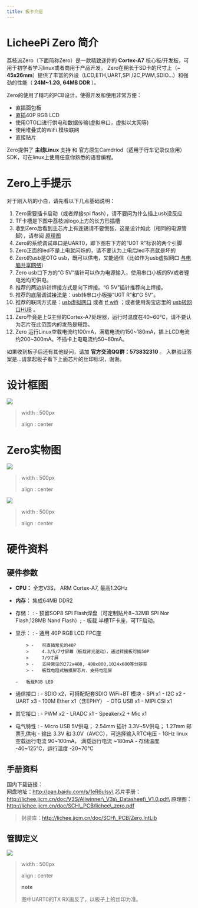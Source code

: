 ```yaml
---
title: 板卡介绍
---
```


LicheePi Zero 简介
==================

荔枝派Zero（下面简称Zero）是一款精致迷你的 **Cortex-A7**
核心板/开发板，可用于初学者学习linux或者商用于产品开发。
Zero在稍长于SD卡的尺寸上（\~
**45x26mm**）提供了丰富的外设（LCD,ETH,UART,SPI,I2C,PWM,SDIO...）和强劲的性能（
**24M\~1.2G, 64MB DDR** ）。

Zero的使用了精巧的PCB设计，使得开发和使用非常方便：

-   直插面包板
-   直插40P RGB LCD
-   使用OTG口进行供电和数据传输(虚拟串口，虚拟以太网等)
-   使用堆叠式的WiFi 模块联网
-   直接贴片

Zero提供了 **主线Linux** 支持 和
官方原生Camdriod（适用于行车记录仪应用）SDK，可在linux上使用任意你熟悉的语音编程。

Zero上手提示
============

对于刚入坑的小白，请先看以下几点基础说明：

1.  Zero需要插卡启动（或者焊接spi flash），请不要问为什么插上usb没反应
2.  TF卡槽是下图中荔枝派logo上方的长方形插槽
3.  收到Zero后看到主芯片上有连锡请不要慌张，这是设计如此（相同的电源管脚），请参阅
    [原理图](http://lichee.jicm.cn/doc/SCH_PCB/lichee_zero.pdf)
4.  Zero的系统调试串口是UART0，即下图右下方的“U0T R”标识的两个引脚
5.  Zero正面的led不是上电就闪烁的，请不要认为上电后led不亮就是坏的
6.  Zero的usb是OTG usb，既可以供电，又能通信（比如作为usb虚拟网口
    [与电脑共享网络](http://bbs.ilichee.cc/t/tutorial-pc-share-network-to-zero-via-usb/55)）
7.  Zero usb口下方的“G
    5V”插针可以作为电源输入，使用串口小板的5V或者锂电池均可供电。
8.  推荐的两边排针焊接方式是向下焊接。“G 5V”插针推荐向上焊接。
9.  推荐的底层调试接法是：usb转串口小板接“U0T R”和“G 5V”。
10. 推荐的联网方式是：[usb虚拟网口](http://bbs.ilichee.cc/t/tutorial-pc-share-network-to-zero-via-usb/55)
    或者 [tf wifi](https://www.kancloud.cn/lichee/lpi0/327885)
    ；或者使用淘宝店里的
    [usb转网口HUB](https://item.taobao.com/item.htm?id=538814529688) 。
11. Zero毕竟是上G主频的Cortex-A7处理器，运行时温度在40\~60℃，请不要认为芯片在此范围内的发热是短路。
12. Zero
    运行Linux空载电流约100mA，满载电流约150\~180mA，插上LCD电流约200\~300mA。不插卡上电电流约50\~60mA。

如果收到板子后还有其他疑问，请加 **官方交流QQ群：573832310** 。
入群验证答案是...请拿起板子看下上面芯片的丝印标识，谢谢。

设计框图
========

![](https://box.kancloud.cn/fb63cd12ae1def9dd50710d2a32dc5c1_1095x740.png)

> width
> :   500px
>
> align
> :   center
>
Zero实物图
==========

![](https://box.kancloud.cn/aa69c26a162e043a1831f6693ec059d7_1024x768.jpg)

> width
> :   500px
>
> align
> :   center
>
![](https://box.kancloud.cn/f66b91d12d8a68d6fd65a70274205b19_1024x768.jpg)

> width
> :   500px
>
> align
> :   center
>
硬件资料
========

硬件参数
--------

-   **CPU：** 全志V3S， ARM Cortex-A7, 最高1.2GHz
-   **内存：** 集成64MB DDR2
-   存储：
    :   -   预留SOP8 SPI Flash焊盘（可定制贴片8\~32MB SPI Nor
            Flash,128MB Nand Flash）;
        -   板载 半槽TF卡座，可TF启动。

-   显示：
    :   -   通用 40P RGB LCD FPC座

            > -   可直插常见的40P
            >     4.3/5/7寸屏幕（板载背光驱动），通过转接板可插50P
            >     7/9寸屏
            > -   支持常见的272x480, 480x800,1024x600等分辨率
            > -   板载电阻式触摸屏芯片，支持电阻屏

        -   板载RGB LED

-   通信接口
    :   -   SDIO x2，可搭配配套SDIO WiFi+BT 模块
        -   SPI x1
        -   I2C x2
        -   UART x3
        -   100M Ether x1（含EPHY）
        -   OTG USB x1
        -   MIPI CSI x1

-   其它接口
    :   -   PWM x2
        -   LRADC x1
        -   Speakerx2 + Mic x1

-   电气特性
    :   -   Micro USB 5V供电； 2.54mm 插针 3.3V\~5V供电； 1.27mm
            邮票孔供电
        -   输出 3.3V 和 3.0V（AVCC），可选择输入RTC电压
        -   1GHz linux空载运行电流 90\~100mA， 满载运行电流 \~180mA
        -   存储温度 -40\~125℃，运行温度 -20\~70℃

手册资料
--------

国内下载链接：\
网盘地址：http://pan.baidu.com/s/1eR6uIsy\
芯片手册：http://lichee.jicm.cn/doc/V3S/Allwinner\_V3s\_Datasheet\_V1.0.pdf\
原理图：http://lichee.jicm.cn/doc/SCH\_PCB/lichee\_zero.pdf

> 封装库：http://lichee.jicm.cn/doc/SCH\_PCB/Zero.IntLib

管脚定义
--------

![](https://box.kancloud.cn/cff378c6c891e69aa4a1b0ea02fe7f97_1063x638.png)

> width
> :   500px
>
> align
> :   center
>
> **note**
>
> 图中UART0的TX RX画反了，以板子上的丝印为准。
